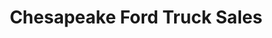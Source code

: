 ---
title: "Chesapeake Ford Truck Sales"
url: /rosedale/chesapeake-ford-truck-sales/
shop: Autohaus
---